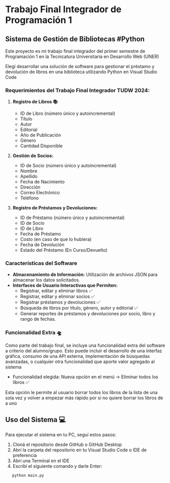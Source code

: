 # Trabajo Final Integrador de Programación 1

## Sistema de Gestión de Bibliotecas #Python

Este proyecto es mi trabajo final integrador del primer semestre de Programación 1 en la Tecnicatura Universitaria en Desarrollo Web (UNER)

Elegí desarrollar una solución de software para gestionar el préstamo y devolución de libros en una biblioteca utilizando Python en Visual Studio Code

### Requerimientos del Trabajo Final Integrador TUDW 2024:

1. **Registro de Libros 📚**
   - ID de Libro (número único y autoincremental)
   - Título
   - Autor
   - Editorial
   - Año de Publicación
   - Género
   - Cantidad Disponible

2. **Gestión de Socios:**
   - ID de Socio (número único y autoincremental)
   - Nombre
   - Apellido
   - Fecha de Nacimiento
   - Dirección
   - Correo Electrónico
   - Teléfono

3. **Registro de Préstamos y Devoluciones:**
   - ID de Préstamo (número único y autoincremental)
   - ID de Socio
   - ID de Libro
   - Fecha de Préstamo
   - Costo (en caso de que lo hubiera)
   - Fecha de Devolución
   - Estado del Préstamo (En Curso/Devuelto)

### Características del Software

- **Almacenamiento de Información:** Utilización de archivos JSON para almacenar los datos solicitados.
- **Interfaces de Usuario Interactivas que Permiten:** 
  - Registrar, editar y eliminar libros ✅
  - Registrar, editar y eliminar socios ✅
  - Registrar préstamos y devoluciones ✅
  - Búsqueda de libros por título, género, autor y editorial ✅
  - Generar reportes de préstamos y devoluciones por socio, libro y rango de fechas.

### Funcionalidad Extra 🛸

Como parte del trabajo final, se incluye una funcionalidad extra del software a criterio del alumno/grupo. Esto puede incluir el desarrollo de una interfaz gráfica, consumo de una API externa, implementación de búsquedas avanzadas, o cualquier otra funcionalidad que aporte valor agregado al sistema
- Funcionalidad elegida: Nueva opción en el menú -> Eliminar todos los libros ✅

Esta opción le permite al usuario borrar todos los libros de la lista de una sola vez y volver a empezar más rápido por si no quiere borrar los libros de a uno

## Uso del Sistema 💻
Para ejecutar el sistema en tu PC, seguí estos pasos:

1. Cloná el repositorio desde GitHub o GitHub Desktop
2. Abrí la carpeta del repositorio en tu Visual Studio Code o IDE de preferencia
3. Abrí una Terminal en el IDE
4. Escribí el siguiente comando y darle Enter:
```bash
   python main.py
